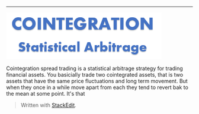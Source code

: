 ----
![Cointegration - Statistical Arbritrage](img/cointegration.png)

Cointegration spread trading is a statistical arbitrage strategy for trading financial assets. You basicially trade two cointegrated assets, that is two assets that have the same price fluctuations and long term movement. But when they once in a while move apart from each they tend to revert bak to the mean at some point. It's that 

> Written with [StackEdit](https://stackedit.io/).
<!--stackedit_data:
eyJoaXN0b3J5IjpbLTY0ODM2MjMyOSwtMTMxMzQzODE2Miw0NT
g0NjI5NzIsLTEwMDMwODA2MTIsLTM2ODE4NDEyOF19
-->